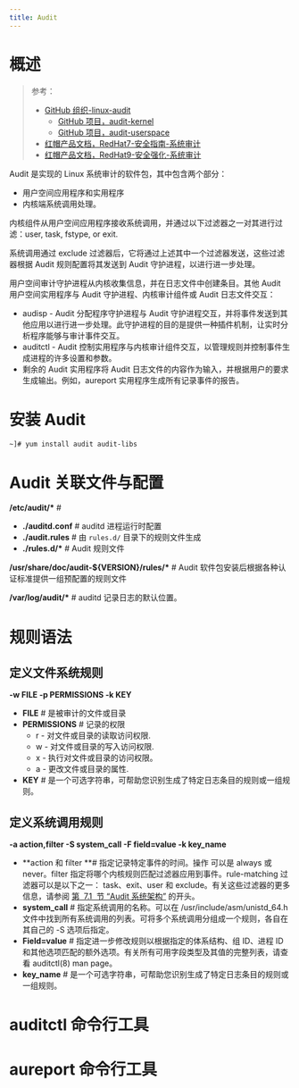 ```yaml
---
title: Audit
---
```


# 概述

> 参考：
> - [GitHub 组织-linux-audit](https://github.com/linux-audit)
>   - [GitHub 项目，audit-kernel](https://github.com/linux-audit/audit-kernel)
>   - [GitHub 项目，audit-userspace](https://github.com/linux-audit/audit-userspace)
> - [红帽产品文档，RedHat7-安全指南-系统审计](https://access.redhat.com/documentation/en-us/red_hat_enterprise_linux/7/html/security_guide/chap-system_auditing)
> - [红帽产品文档，RedHat9-安全强化-系统审计](https://access.redhat.com/documentation/en-us/red_hat_enterprise_linux/9/html/security_hardening/auditing-the-system_security-hardening)

Audit 是实现的 Linux 系统审计的软件包，其中包含两个部分：
- 用户空间应用程序和实用程序
- 内核端系统调用处理。

内核组件从用户空间应用程序接收系统调用，并通过以下过滤器之一对其进行过滤：user, task, fstype, or exit.

系统调用通过 exclude 过滤器后，它将通过上述其中一个过滤器发送，这些过滤器根据 Audit 规则配置将其发送到 Audit 守护进程，以进行进一步处理。

用户空间审计守护进程从内核收集信息，并在日志文件中创建条目。其他 Audit 用户空间实用程序与 Audit 守护进程、内核审计组件或 Audit 日志文件交互：
- audisp - Audit 分配程序守护进程与 Audit 守护进程交互，并将事件发送到其他应用以进行进一步处理。此守护进程的目的是提供一种插件机制，让实时分析程序能够与审计事件交互。
- auditctl - Audit 控制实用程序与内核审计组件交互，以管理规则并控制事件生成进程的许多设置和参数。
- 剩余的 Audit 实用程序将 Audit 日志文件的内容作为输入，并根据用户的要求生成输出。例如，aureport 实用程序生成所有记录事件的报告。

# 安装 Audit

```bash
~]# yum install audit audit-libs
```

# Audit 关联文件与配置

**/etc/audit/\*** #
- **./auditd.conf** # auditd 进程运行时配置
- **./audit.rules** # 由 `rules.d/` 目录下的规则文件生成
- **./rules.d/\*** # Audit 规则文件

**/usr/share/doc/audit-${VERSION}/rules/\*** # Audit 软件包安装后根据各种认证标准提供一组预配置的规则文件

**/var/log/audit/\*** # auditd 记录日志的默认位置。

# 规则语法

## 定义文件系统规则

**-w FILE -p PERMISSIONS -k KEY**
- **FILE** # 是被审计的文件或目录
- **PERMISSIONS** # 记录的权限
  - r - 对文件或目录的读取访问权限.
  - w - 对文件或目录的写入访问权限.
  - x - 执行对文件或目录的访问权限。
  - a - 更改文件或目录的属性.
- **KEY** # 是一个可选字符串，可帮助您识别生成了特定日志条目的规则或一组规则。

## 定义系统调用规则

**-a action,filter -S system_call -F field=value -k key_name**
- **action 和 filter **# 指定记录特定事件的时间。操作 可以是 always 或 never。filter 指定将哪个内核规则匹配过滤器应用到事件。rule-matching 过滤器可以是以下之一： task、exit、user 和 exclude。有关这些过滤器的更多信息，请参阅 [第  7.1  节 “Audit 系统架构”](https://access.redhat.com/documentation/zh-cn/red_hat_enterprise_linux/7/html/security_guide/chap-system_auditing#sec-audit_system_architecture) 的开头。
- **system_call** # 指定系统调用的名称。可以在 /usr/include/asm/unistd_64.h 文件中找到所有系统调用的列表。可将多个系统调用分组成一个规则，各自在其自己的 -S 选项后指定。
- **Field=value** # 指定进一步修改规则以根据指定的体系结构、组 ID、进程 ID 和其他选项匹配的额外选项。有关所有可用字段类型及其值的完整列表，请查看 auditctl(8) man page。
- **key_name** # 是一个可选字符串，可帮助您识别生成了特定日志条目的规则或一组规则。

# auditctl 命令行工具

# aureport 命令行工具
